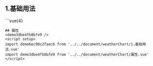 ## 1.基础用法
<demo6ec90c2faec6 />
```vue{4}
<template>
    <weather-chart ref="chartRef" v-bind="chartOption"></weather-chart>
</template>
<script setup>
import { ref, onMounted } from 'vue';

const chartRef = ref();

const chartOption = {
    icons: [
        'http://cn.vitejs.dev/logo-with-shadow.png',
        'http://v2.cn.vuejs.org/images/logo.svg',
        'http://sponsors.vuejs.org/images/chrome_frameworks_fund.png'
    ],
    dates: ['今天\n03/25', '明天\n03/26', '周三\n03/27', '周四\n03/28', '周五\n03/29', '周六\n03/30', '周日\n03/31', '周一\n04/01', '周二\n04/02'],
    temperature: [[7, 18], [12, 24], [15, 26], [13, 22], [15, 24], [11, 27], [13, 25], [11, 27], [13, 25]]
};

onMounted(() => {
    chartRef?.value?.renderChart();
});
</script>
<style lang="scss" scoped>
.zrx-chart {
    width: 859px;
    height: 402px;
    background-color: black;
}
</style>

```
## 属性
<demo3dbe4fb8bfe9 />
<script setup>
import demo6ec90c2faec6 from '../../document/weatherChart/1.基础用法.vue'
import demo3dbe4fb8bfe9 from '../../document/weatherChart/属性.vue'
</script>